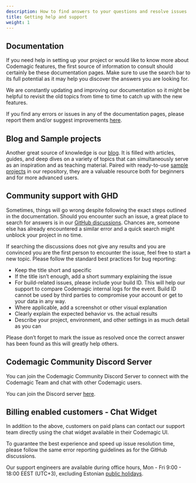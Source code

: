 ```yaml
---
description: How to find answers to your questions and resolve issues
title: Getting help and support
weight: 1
---
```


## Documentation
If you need help in setting up your project or would like to know more about Codemagic features, the first source of information to consult should certainly be these documentation pages. Make sure to use the search bar to its full potential as it may help you discover the answers you are looking for.

We are constantly updating and improving our documentation so it might be helpful to revisit the old topics from time to time to catch up with the new features.

If you find any errors or issues in any of the documentation pages, please report them and/or suggest improvements [here](https://github.com/codemagic-ci-cd/codemagic-docs/issues/new?assignees=&labels=&template=documentation-update-request.md&title=).


## Blog and Sample projects
Another great source of knowledge is our [blog](https://blog.codemagic.io/). It is filled with articles, guides, and deep dives on a variety of topics that can simultaneously serve as an inspiration and as teaching material. Paired with ready-to-use [sample projects](https://docs.codemagic.io/yaml-quick-start/codemagic-sample-projects/) in our repository, they are a valuable resource both for beginners and for more advanced users.


## Community support with GHD
Sometimes, things will go wrong despite following the exact steps outlined in the documentation. Should you encounter such an issue, a great place to search for answers is in our [GitHub discussions](https://github.com/codemagic-ci-cd/codemagic-docs/discussions). Chances are, someone else has already encountered a similar error and a quick search might unblock your project in no time.

If searching the discussions does not give any results and you are convinced you are the first person to encounter the issue, feel free to start a new topic. Please follow the standard best practices for bug reporting:
- Keep the title short and specific
- If the title isn’t enough, add a short summary explaining the issue
- For build-related issues, please include your build ID. This will help our support to compare Codemagic internal logs for the event. Build ID cannot be used by third parties to compromise your account or get to your data in any way.
- Where applicable, add a screenshot or other visual explanation
- Clearly explain the expected behavior vs. the actual results
- Describe your project, environment, and other settings in as much detail as you can

Please don’t forget to mark the issue as resolved once the correct answer has been found as this will greatly help others.

## Codemagic Community Discord Server
You can join the Codemagic Community Discord Server to connect with the Codemagic Team and chat with other Codemagic users. 

You can join the Discord server [here](https://discord.gg/pefznye93R).

## Billing enabled customers - Chat Widget
In addition to the above, customers on paid plans can contact our support team directly using the chat widget available in their Codemagic UI. 

To guarantee the best experience and speed up issue resolution time, please follow the same error reporting guidelines as for the GitHub discussions.

Our support engineers are available during office hours, Mon - Fri 9:00 - 18:00 EEST (UTC+3), excluding Estonian [public holidays](https://www.eesti.ee/en/republic-of-estonia/republic-of-estonia/national-public-and-school-holidays).


